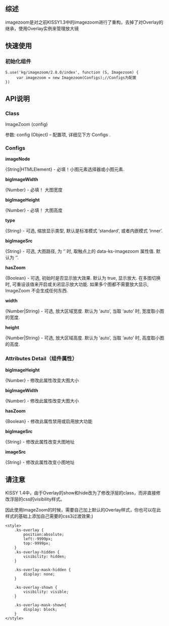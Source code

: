 ## 综述

imagezoom是对之前KISSY1.3中的imagezoom进行了重构，去掉了对Overlay的继承，使用Overlay实例来管理放大镜

## 快速使用

### 初始化组件

    S.use('kg/imagezoom/2.0.0/index', function (S, Imagezoom) {
         var imagezoom = new Imagezoom(Configs);//Configs为配置
    })

## API说明

### Class

ImageZoom (config)

参数: config (Object) – 配置项, 详细见下方 Configs .

### Configs

**imageNode**

  {String|HTMLElement} - 必填！小图元素选择器或小图元素.

**bigImageWidth**

  {Number} - 必填！ 大图宽度

**bigImageHeight**

  {Number} - 必填！ 大图高度

**type**

  {String} - 可选, 缩放显示类型, 默认是标准模式 ‘standard’, 或者内嵌模式 ‘inner’.

**bigImageSrc**

  {String} - 可选, 大图路径, 为 ‘’ 时, 取触点上的 data-ks-imagezoom 属性值. 默认为 ‘’.

**hasZoom**

  {Boolean} - 可选, 初始时是否显示放大效果. 默认为 true, 显示放大. 在多图切换时, 可重设该值来开启或关闭显示放大功能. 如果多个图都不需要放大显示, ImageZoom 不会生成任何东西.

**width**

  {Number|String} - 可选, 放大区域宽度. 默认为 ‘auto’, 当取 ‘auto’ 时, 宽度取小图的宽度.

**height**

  {Number|String} - 可选, 放大区域高度. 默认为 ‘auto’, 当取 ‘auto’ 时, 高度取小图的高度.

### Attributes Detail（组件属性）

**bigImageHeight**

  {Number} - 修改此属性改变大图大小

**bigImageWidth**

  {Number} - 修改此属性改变大图大小

**hasZoom**

  {Boolean} - 修改此属性禁用或启用放大功能

**bigImageSrc**

  {String} - 修改此属性改变大图地址

**imageSrc**

  {String} - 修改此属性改变小图地址

## 请注意

KISSY 1.4中，由于Overlay的show和hide改为了修改浮层的class，而非直接修改浮层的css的visibility样式。

因此使用ImageZoom的时候，需要自己加上默认的Overlay样式，你也可以在此样式的基础上添加自己需要的css3过渡效果:)

    <style>
        .ks-overlay {
            position:absolute;
            left:-9999px;
            top:-9999px;
        }
        .ks-overlay-hidden {
            visibility: hidden;
        }

        .ks-overlay-mask-hidden {
            display: none;
        }

        .ks-overlay-shown {
            visibility: visible;
        }

        .ks-overlay-mask-shown{
            display: block;
        }
    </style>